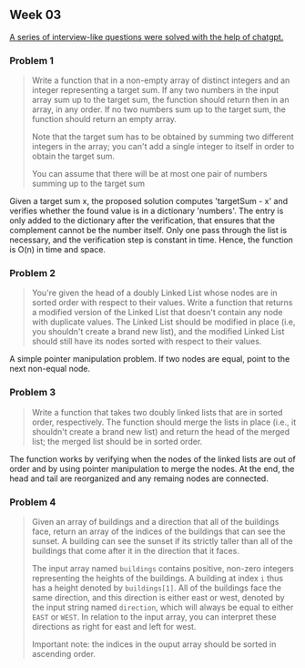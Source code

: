 ## Week 03

[A series of interview-like questions were solved with the help of chatgpt.](./Code_Interview_Linked_Queue_Stacks.ipynb) 

### Problem 1
> Write a function that in a non-empty array of distinct integers and an integer representing a target sum. If any two numbers in the input array sum up to the target sum, the function should return then in an array, in any order. If no two numbers sum up to the target sum, the function should return an empty array.
>
> Note that the target sum has to be obtained by summing two different integers in the array; you can't add a single integer to itself in order to obtain the target sum.
>
> You can assume that there will be at most one pair of numbers summing up to the target sum 

Given a target sum x, the proposed solution  computes 'targetSum - x' and verifies whether the found value is in a dictionary 'numbers'. The entry is only added to the dictionary after the verification, that ensures that the complement cannot be the number itself. Only one pass through the list is necessary, and the verification step is constant in time. Hence, the function is O(n) in time and space.

### Problem 2
>  You're given the head of a doubly Linked List whose nodes are in sorted order with respect to their values. Write a function that returns a modified version of the Linked List that doesn't contain any node with duplicate values. The Linked List should be modified in place (i.e, you shouldn't create a brand new list), and the modified Linked List should still have its nodes sorted with respect to their values.
> 
A simple pointer manipulation problem. If two nodes are equal, point to the next non-equal node. 

### Problem 3
> Write a function that takes two doubly linked lists that are in sorted order, respectively. The function should merge the lists in place (i.e., it shouldn't create a brand new list) and return the head of the merged list; the merged list should be in sorted order.

The function works by verifying when the nodes of the linked lists are out of order and by using pointer manipulation to merge the nodes. At the end, the head and tail are reorganized and any remaing nodes are connected. 

### Problem 4
 > Given an array of buildings and a direction that all of the buildings face, return an array of the indices of the buildings that can see the sunset.
 > A building can see the sunset if its strictly taller than all of the buildings that come after it in the direction that it faces. 
 >
 > The input array named ``buildings`` contains positive, non-zero integers representing the heights of the buildings. A building at index ``i`` thus has a height denoted by ``buildings[1]``. All of the buildings face the same direction, and this direction is either east or west, denoted by the input string named ``direction``, which will always be equal to either ``EAST`` or ``WEST``. In relation to the input array, you can interpret these directions as right for east and left for west. 
 >
 > Important note: the indices in the ouput array should be sorted in ascending order. 

